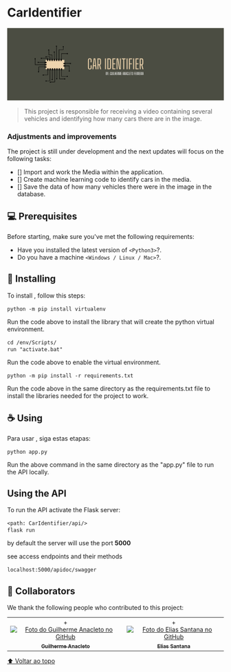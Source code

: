 # CarIdentifier

<!---Esses são exemplos. Veja https://shields.io para outras pessoas ou para personalizar este conjunto de escudos. Você pode querer incluir dependências, status do projeto e informações de licença aqui--->

<img src="./README/Capa.png">

> This project is responsible for receiving a video containing several vehicles and identifying how many cars there are in the image.

### Adjustments and improvements

The project is still under development and the next updates will focus on the following tasks:

- [] Import and work the Media within the application.
- [] Create machine learning code to identify cars in the media.
- [] Save the data of how many vehicles there were in the image in the database.

## 💻 Prerequisites

Before starting, make sure you've met the following requirements:

<!---Estes são apenas requisitos de exemplo. Adicionar, duplicar ou remover conforme necessário--->

- Have you installed the latest version of `<Python3>`?.
- Do you have a machine `<Windows / Linux / Mac>`?.

## 🚀 Installing <CarIdentifier>

To install <CarIdentifier>, follow this steps:

```
python -m pip install virtualenv
```

Run the code above to install the library that will create the python virtual environment.

```
cd /env/Scripts/
run "activate.bat"
```

Run the code above to enable the virtual environment.

```
python -m pip install -r requirements.txt
```

Run the code above in the same directory as the requirements.txt file to install the libraries needed for the project to work.

## ☕ Using <CarIdentifier>

Para usar <CarIdentifier>, siga estas etapas:

```
python app.py
```

Run the above command in the same directory as the "app.py" file to run the API locally.

## Using the API

To run the API activate the Flask server:

```
<path: CarIdentifier/api/> 
flask run
```
by default the server will use the port **5000**

see access endpoints and their methods

```
localhost:5000/apidoc/swagger
```

## 🤝 Collaborators

We thank the following people who contributed to this project:

<table>
  <tr>
    <td align="center">+
      <a href="#">
        <img src="https://avatars.githubusercontent.com/u/30503293" width="100px;" alt="Foto do Guilherme Anacleto no GitHub"/><br>
        <sub>
          <b>Guilherme Anacleto</b>
        </sub>
      </a>
    </td>
    <td align="center">+
      <a href="#">
        <img src="https://avatars.githubusercontent.com/u/38147044" width="100px;" alt="Foto do Elias Santana no GitHub"/><br>
        <sub>
          <b>Elias Santana</b>
        </sub>
      </a>
    </td>
  </tr>
</table>

[⬆ Voltar ao topo](#CarIdentifier)<br>
